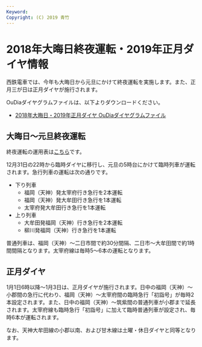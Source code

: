 ```yaml
---
Keyword: 
Copyright: (C) 2019 青竹
---
```


# 2018年大晦日終夜運転・2019年正月ダイヤ情報

西鉄電車では、今年も大晦日から元旦にかけて終夜運転を実施します。また、正月三が日は正月ダイヤが施行されます。

OuDiaダイヤグラムファイルは、以下よりダウンロードください。

* [2018年大晦日・2019年正月ダイヤ OuDiaダイヤグラムファイル](https://aotake91.net/railway/nishitetsu/dia/2018-2019shuuya-newyear.oud)

## 大晦日～元旦終夜運転

終夜運転の運用表は[こちら](https://aotake91.net/2018/12/shuuya-unyouhyou/)です。

12月31日の22時から臨時ダイヤに移行し、元旦の5時台にかけて臨時列車が運転されます。急行列車の運転は次の通りです。

* 下り列車
    * 福岡（天神）発太宰府行き急行を2本運転
    * 福岡（天神）発大牟田行き急行を1本運転
    * 太宰府発大牟田行き急行を1本運転
* 上り列車
    * 大牟田発福岡（天神）行き急行を2本運転
    * 柳川発福岡（天神）行き急行を1本運転

普通列車は、福岡（天神）～二日市間で約30分間隔、二日市～大牟田間で約1時間間隔となります。太宰府線は毎時5～6本の運転となります。

## 正月ダイヤ

1月1日6時以降～1月3日は、正月ダイヤが施行されます。日中の福岡（天神）～小郡間の急行に代わり、福岡（天神）～太宰府間の臨時急行「初詣号」が毎時2本設定されます。また、日中の福岡（天神）～筑紫間の普通列車が小郡まで延長されます。太宰府線も臨時急行「初詣号」に加えて臨時普通列車が設定され、毎時6本が運転されます。

なお、天神大牟田線の小郡以南、および甘木線は土曜・休日ダイヤと同等となります。

